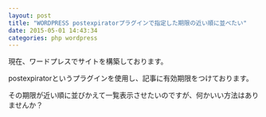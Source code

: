 ```yaml
---
layout: post
title: "WORDPRESS postexpiratorプラグインで指定した期限の近い順に並べたい"
date: 2015-05-01 14:43:34
categories: php wordpress
---
```

<p>現在、ワードプレスでサイトを構築しております。</p>

<p>postexpiratorというプラグインを使用し、記事に有効期限をつけております。</p>

<p>その期限が近い順に並びかえて一覧表示させたいのですが、何かいい方法はありませんか？</p>
